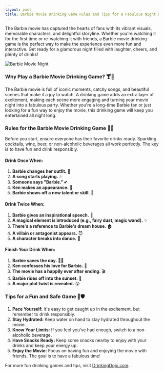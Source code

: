 ```yaml
---
layout: post
title: Barbie Movie Drinking Game Rules and Tips for a Fabulous Night 🌟🍹🎉
---
```


The Barbie movie has captured the hearts of fans with its vibrant visuals, memorable characters, and delightful storyline. Whether you're watching it for the first time or re-watching it with friends, a Barbie movie drinking game is the perfect way to make the experience even more fun and interactive. Get ready for a glamorous night filled with laughter, cheers, and plenty of drinks!

![Barbie Movie Night](https://images.pexels.com/photos/2531553/pexels-photo-2531553.jpeg)

### Why Play a Barbie Movie Drinking Game? 🍸🌈

The Barbie movie is full of iconic moments, catchy songs, and beautiful scenes that make it a joy to watch. A drinking game adds an extra layer of excitement, making each scene more engaging and turning your movie night into a fabulous party. Whether you're a long-time Barbie fan or just looking for a fun way to enjoy the movie, this drinking game will keep you entertained all night long.

### Rules for the Barbie Movie Drinking Game 🍹🎀

Before you start, ensure everyone has their favorite drinks ready. Sparkling cocktails, wine, beer, or non-alcoholic beverages all work perfectly. The key is to have fun and drink responsibly.

#### Drink Once When:

1. **Barbie changes her outfit.** 👗
2. **A song starts playing.** 🎶
3. **Someone says "Barbie."** 💕
4. **Ken makes an appearance.** 🕺
5. **Barbie shows off a new talent or skill.** 🌟

#### Drink Twice When:

1. **Barbie gives an inspirational speech.** 🎤
2. **A magical element is introduced (e.g., fairy dust, magic wand).** ✨
3. **There's a reference to Barbie's dream house.** 🏠
4. **A villain or antagonist appears.** 😈
5. **A character breaks into dance.** 🕺

#### Finish Your Drink When:

1. **Barbie saves the day.** 🦸‍♀️
2. **Ken confesses his love for Barbie.** 💌
3. **The movie has a happily ever after ending.** 🎬
4. **Barbie rides off into the sunset.** 🌅
5. **A major plot twist is revealed.** 😲

### Tips for a Fun and Safe Game 🥳🛡️

1. **Pace Yourself:** It's easy to get caught up in the excitement, but remember to drink responsibly.
2. **Stay Hydrated:** Keep water on hand to stay hydrated throughout the movie.
3. **Know Your Limits:** If you feel you've had enough, switch to a non-alcoholic beverage.
4. **Have Snacks Ready:** Keep some snacks nearby to enjoy with your drinks and keep your energy up.
5. **Enjoy the Movie:** Focus on having fun and enjoying the movie with friends. The goal is to have a fabulous time!

For more fun drinking games and tips, visit [DrinkingDojo.com](https://www.drinkingdojo.com).

